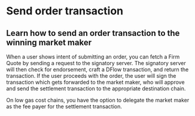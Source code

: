# Send order transaction

## Learn how to send an order transaction to the winning market maker

When a user shows intent of submitting an order, you can fetch a Firm Quote by sending a request to the signatory server. The signatory server will then check for endorsement, craft a DFlow transaction, and return the transaction. If the user proceeds with the order, the user will sign the transaction which gets forwarded to the market maker, who will approve and send the settlement transaction to the appropriate destination chain.

On low gas cost chains, you have the option to delegate the market maker as the fee payer for the settlement transaction.

<!-- ## Integration -->

<!-- === "TypeScript"

    ``` ts
    TODO
    ```

=== "Python"

    ``` python
    TODO
    ```

=== "Rust"

    ``` rust
    TODO
    ``` -->
